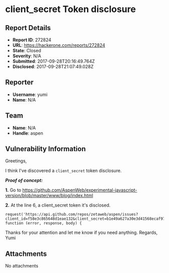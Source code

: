 # client_secret Token disclosure 

## Report Details
- **Report ID**: 272824
- **URL**: https://hackerone.com/reports/272824
- **State**: Closed
- **Severity**: N/A
- **Submitted**: 2017-09-28T20:16:49.764Z
- **Disclosed**: 2017-09-28T21:07:49.028Z

## Reporter
- **Username**: yumi
- **Name**: N/A

## Team
- **Name**: N/A
- **Handle**: aspen

## Vulnerability Information
Greetings, 

I think I've discovered a ```client_secret``` token disclosure. 

**_Proof of concept:_**

**1.** Go to https://github.com/AspenWeb/experimental-javascript-version/blob/master/www/blog/index.html


**2.** At the line 6, a client_secret token it's disclosed. 

```
request('https://api.github.com/repos/zetaweb/aspen/issues?client_id=f58e3c865648d1eae132&client_secret=b1e49a627a30e3d41568ecaf976436f4bfbbefba', function (error, response, body) {
```

Thanks for your attention and let me know if you need anything. 
Regards, Yumi

## Attachments
No attachments
